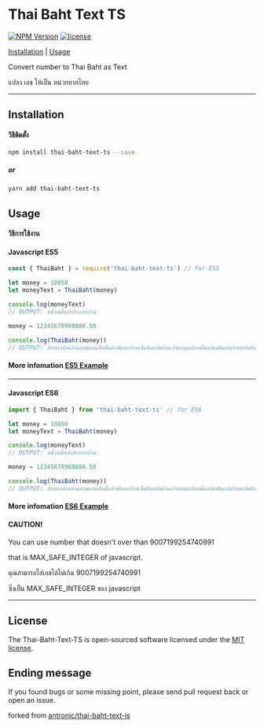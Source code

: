 # Thai Baht Text TS

[![NPM Version](https://img.shields.io/npm/v/thai-baht-text-ts)](https://www.npmjs.com/package/thai-baht-text-ts)
[![license](https://img.shields.io/npm/l/thai-baht-text-ts)](https://opensource.org/licenses/MIT)

[Installation](https://github.com/pthongtaem/thai-baht-text-ts#installation) | [Usage](https://github.com/pthongtaem/thai-baht-text-ts#usage)

Convert number to Thai Baht as Text

แปลง เลข ให้เป็น หน่วยบาทไทย

___
## Installation
#### วิธีติดตั้ง
```bash
npm install thai-baht-text-ts --save
```
##### or
```bash
yarn add thai-baht-text-ts
```

## Usage
#### วิธีการใช้งาน

#### Javascript ES5

```javascript
const { ThaiBaht } = require('thai-baht-text-ts') // for ES5

let money = 10050
let moneyText = ThaiBaht(money)

console.log(moneyText)
// OUTPUT: หนึ่งหมื่นห้าสิบบาทถ้วน

money = 12345678988888.50

console.log(ThaiBaht(money))
// OUTPUT: สิบสองล้านล้านสามแสนสี่หมื่นห้าพันหกร้อยเจ็ดสิบแปดล้านเก้าแสนแปดหมื่นแปดพันแปดร้อยแปดสิบแปดบาทห้าสิบสตางค์
```
#### More infomation [ES5 Example](https://github.com/pthongtaem/thai-baht-text-ts/blob/master/example/example_es5.js)
___

#### Javascript ES6

```javascript
import { ThaiBaht } from 'thai-baht-text-ts' // for ES6

let money = 10050
let moneyText = ThaiBaht(money)

console.log(moneyText)
// OUTPUT: หนึ่งหมื่นห้าสิบบาทถ้วน

money = 12345678988888.50

console.log(ThaiBaht(money))
// OUTPUT: สิบสองล้านล้านสามแสนสี่หมื่นห้าพันหกร้อยเจ็ดสิบแปดล้านเก้าแสนแปดหมื่นแปดพันแปดร้อยแปดสิบแปดบาทห้าสิบสตางค์
```
#### More infomation [ES6 Example](https://github.com/pthongtaem/thai-baht-text-ts/blob/master/example/example_es6.js)


#### **CAUTION!**

You can use number that doesn't over than 9007199254740991

that is MAX_SAFE_INTEGER of javascript.

คุณสามารถใส่เลขได้ไม่เกิน 9007199254740991

ซึ่งเป็น MAX_SAFE_INTEGER ของ javascript
___
## License
The Thai-Baht-Text-TS is open-sourced software licensed under the [MIT license](https://opensource.org/licenses/MIT).

## Ending message
If you found bugs or some missing point, please send pull request back or open an issue.


forked from [antronic/thai-baht-text-js](https://github.com/antronic/thai-baht-text-js)